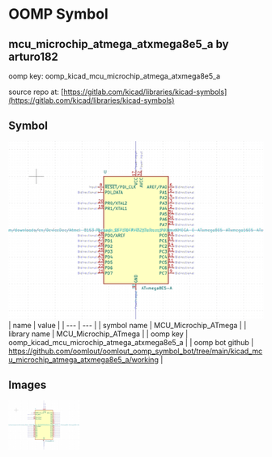 # OOMP Symbol  
## mcu_microchip_atmega_atxmega8e5_a  by arturo182  
  
oomp key: oomp_kicad_mcu_microchip_atmega_atxmega8e5_a  
  
source repo at: [https://gitlab.com/kicad/libraries/kicad-symbols](https://gitlab.com/kicad/libraries/kicad-symbols)  
## Symbol  
  
[![working.png](working_600.png)](working.png)  
| name | value | 
| --- | --- | 
| symbol name | MCU_Microchip_ATmega | 
| library name | MCU_Microchip_ATmega | 
| oomp key | oomp_kicad_mcu_microchip_atmega_atxmega8e5_a | 
| oomp bot github | https://github.com/oomlout/oomlout_oomp_symbol_bot/tree/main/kicad_mcu_microchip_atmega_atxmega8e5_a/working | 
## Images  
  
[![working.png](working_140.png)](working.png)  
